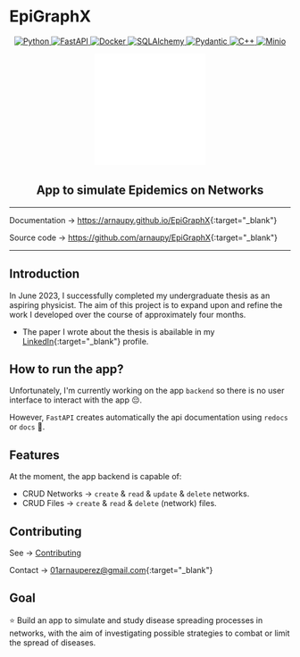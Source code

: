 # EpiGraphX

<p align="center">
    <a href="https://python.org">
        <img src="https://img.shields.io/badge/Python-yellow?style=for-the-badge&logo=python&logoColor=white&labelColor=101010" alt="Python">
    </a>
    <a href="https://fastapi.tiangolo.com">
        <img src="https://img.shields.io/badge/FastAPI-289475?style=for-the-badge&logo=FastAPI&logoColor=white&labelColor=101010" alt="FastAPI">
    </a>
    <a href="https://www.docker.com/">
        <img src="https://img.shields.io/badge/Docker-blue?style=for-the-badge&logo=docker&logoColor=white&labelColor=101010" alt="Docker">
    </a>
    <a href="https://www.sqlalchemy.org/">
        <img src="https://img.shields.io/badge/SQLAlchemy-darkred?style=for-the-badge&logo=sqlalchemy&logoColor=white&labelColor=101010" alt="SQLAlchemy">
    </a>
    <a href="https://docs.pydantic.dev/latest/">
        <img src="https://img.shields.io/badge/pydantic-pink?style=for-the-badge&logo=pydantic&logoColor=white&labelColor=101010" alt="Pydantic">
    </a>
    <a href="https://www.w3schools.com/cpp/default.asp">
        <img src="https://img.shields.io/badge/C++-0e4b86?style=for-the-badge&logo=c%2B%2B&logoColor=white&labelColor=101010" alt="C++">
    </a>
    <a href="https://min.io/">
        <img src="https://img.shields.io/badge/Minio-c12a46?style=for-the-badge&logo=minio&logoColor=white&labelColor=101010" alt="Minio">
    </a>
</p>



<center>
<img src=assets/white_logo.png width="200">
<h2 align="center"> App to simulate Epidemics on Networks </h2>
</center>

---
Documentation -> <https://arnaupy.github.io/EpiGraphX>{:target="_blank"}

Source code -> <https://github.com/arnaupy/EpiGraphX>{:target="_blank"}

---

## Introduction
In June 2023, I successfully completed my undergraduate thesis as an aspiring physicist. The aim of this project is to expand upon and refine the work I developed over the course of approximately four months.

- The paper I wrote about the thesis is abailable in my [LinkedIn](https://www.linkedin.com/in/arnau-perez-perez/){:target="_blank"} profile.

## How to run the app?
Unfortunately, I'm currently working on the app `backend` so there is no user interface to interact with the app :pensive:. 

However, `FastAPI` creates automatically the api documentation using `redocs` or `docs` :star_struck:.

## Features
At the moment, the app backend is capable of:

- CRUD Networks -> `create` & `read` & `update` & `delete` networks.
- CRUD Files -> `create` & `read` & `delete` (network) files.

## Contributing
See -> [Contributing](Contributing.md) 

Contact -> <01arnauperez@gmail.com>{:target="_blank"}

## Goal
⭐ Build an app to simulate and study disease spreading processes in networks, with the aim of investigating possible strategies to combat or limit the spread of diseases.

